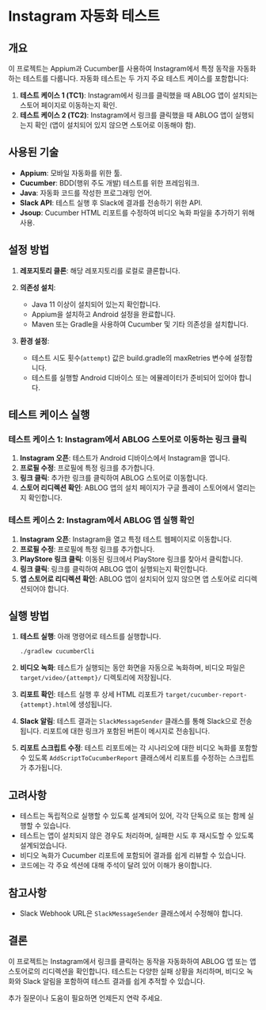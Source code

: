 
# Instagram 자동화 테스트

## 개요
이 프로젝트는 Appium과 Cucumber를 사용하여 Instagram에서 특정 동작을 자동화하는 테스트를 다룹니다. 자동화 테스트는 두 가지 주요 테스트 케이스를 포함합니다:

1. **테스트 케이스 1 (TC1)**: Instagram에서 링크를 클릭했을 때 ABLOG 앱이 설치되는 스토어 페이지로 이동하는지 확인.
2. **테스트 케이스 2 (TC2)**: Instagram에서 링크를 클릭했을 때 ABLOG 앱이 실행되는지 확인 (앱이 설치되어 있지 않으면 스토어로 이동해야 함).

## 사용된 기술
- **Appium**: 모바일 자동화를 위한 툴.
- **Cucumber**: BDD(행위 주도 개발) 테스트를 위한 프레임워크.
- **Java**: 자동화 코드를 작성한 프로그래밍 언어.
- **Slack API**: 테스트 실행 후 Slack에 결과를 전송하기 위한 API.
- **Jsoup**: Cucumber HTML 리포트를 수정하여 비디오 녹화 파일을 추가하기 위해 사용.

## 설정 방법

1. **레포지토리 클론**: 해당 레포지토리를 로컬로 클론합니다.

2. **의존성 설치**:
   - Java 11 이상이 설치되어 있는지 확인합니다.
   - Appium을 설치하고 Android 설정을 완료합니다.
   - Maven 또는 Gradle을 사용하여 Cucumber 및 기타 의존성을 설치합니다.

3. **환경 설정**:
   - 테스트 시도 횟수(`attempt`) 값은 build.gradle의 maxRetries 변수에 설정합니다.
   - 테스트를 실행할 Android 디바이스 또는 에뮬레이터가 준비되어 있어야 합니다.

## 테스트 케이스 실행

### 테스트 케이스 1: Instagram에서 ABLOG 스토어로 이동하는 링크 클릭

1. **Instagram 오픈**: 테스트가 Android 디바이스에서 Instagram을 엽니다.
2. **프로필 수정**: 프로필에 특정 링크를 추가합니다.
3. **링크 클릭**: 추가한 링크를 클릭하여 ABLOG 스토어로 이동합니다.
4. **스토어 리디렉션 확인**: ABLOG 앱의 설치 페이지가 구글 플레이 스토어에서 열리는지 확인합니다.

### 테스트 케이스 2: Instagram에서 ABLOG 앱 실행 확인

1. **Instagram 오픈**: Instagram을 열고 특정 테스트 웹페이지로 이동합니다.
2. **프로필 수정**: 프로필에 특정 링크를 추가합니다.
3. **PlayStore 링크 클릭**: 이동된 링크에서 PlayStore 링크를 찾아서 클릭합니다.
4. **링크 클릭**: 링크를 클릭하여 ABLOG 앱이 실행되는지 확인합니다.
5. **앱 스토어로 리디렉션 확인**: ABLOG 앱이 설치되어 있지 않으면 앱 스토어로 리디렉션되어야 합니다.

## 실행 방법

1. **테스트 실행**: 아래 명령어로 테스트를 실행합니다.
   ```bash
   ./gradlew cucumberCli
   ```

2. **비디오 녹화**: 테스트가 실행되는 동안 화면을 자동으로 녹화하며, 비디오 파일은 `target/video/{attempt}/` 디렉토리에 저장됩니다.

3. **리포트 확인**: 테스트 실행 후 상세 HTML 리포트가 `target/cucumber-report-{attempt}.html`에 생성됩니다.

4. **Slack 알림**: 테스트 결과는 `SlackMessageSender` 클래스를 통해 Slack으로 전송됩니다. 리포트에 대한 링크가 포함된 버튼이 메시지로 전송됩니다.

5. **리포트 스크립트 수정**: 테스트 리포트에는 각 시나리오에 대한 비디오 녹화를 포함할 수 있도록 `AddScriptToCucumberReport` 클래스에서 리포트를 수정하는 스크립트가 추가됩니다.

## 고려사항
- 테스트는 독립적으로 실행할 수 있도록 설계되어 있어, 각각 단독으로 또는 함께 실행할 수 있습니다.
- 테스트는 앱이 설치되지 않은 경우도 처리하며, 실패한 시도 후 재시도할 수 있도록 설계되었습니다.
- 비디오 녹화가 Cucumber 리포트에 포함되어 결과를 쉽게 리뷰할 수 있습니다.
- 코드에는 각 주요 섹션에 대해 주석이 달려 있어 이해가 용이합니다.

## 참고사항
- Slack Webhook URL은 `SlackMessageSender` 클래스에서 수정해야 합니다.

## 결론
이 프로젝트는 Instagram에서 링크를 클릭하는 동작을 자동화하여 ABLOG 앱 또는 앱 스토어로의 리디렉션을 확인합니다. 테스트는 다양한 실패 상황을 처리하며, 비디오 녹화와 Slack 알림을 포함하여 테스트 결과를 쉽게 추적할 수 있습니다.

추가 질문이나 도움이 필요하면 언제든지 연락 주세요.
